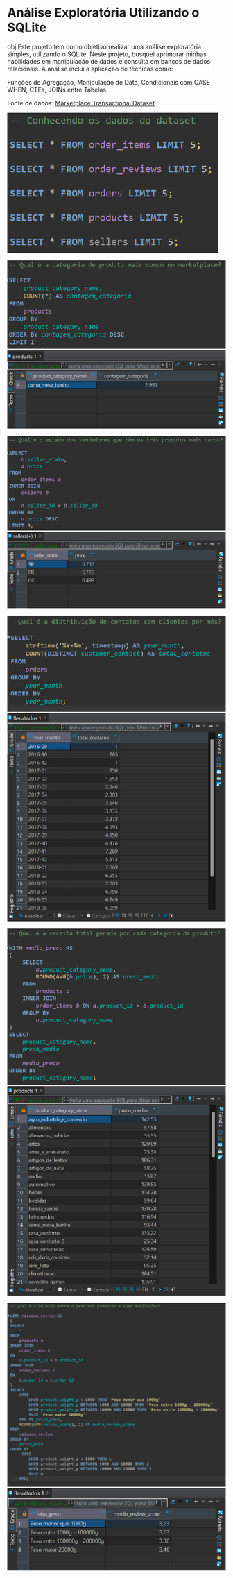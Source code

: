 # Análise Exploratória Utilizando o SQLite

obj
Este projeto tem como objetivo realizar uma análise exploratória simples, utilizando o SQLite. 
Neste projeto, busquei aprimorar minhas habilidades em manipulação de dados e consulta em bancos de dados relacionais. A análise inclui a aplicação de técnicas como:

Funções de Agregação, Manipulação de Data, Condicionais com CASE WHEN, CTEs, JOINs entre Tabelas.

Fonte de dados: [Marketplace Transactional Dataset](https://www.kaggle.com/datasets/petewojtczak/raw-transactional-data)
 
![pergunta1](imgs/img1%20-%20conhecendodataset.png)

![pergunta1](imgs/img2%20-%20ask1.png)
![pergunta1](imgs/img2%20-%20ask1r.png)

![pergunta1](imgs/img3%20-%20ask2.png)
![pergunta1](imgs/img3%20-%20ask2r.png)

![pergunta1](imgs/img4%20-%20ask3.png)
![pergunta1](imgs/img4%20-%20ask3r.png)

![pergunta1](imgs/img5%20-%20ask4.png)
![pergunta1](imgs/img5%20-%20ask4r.png)

![pergunta1](imgs/img6%20-%20ask5.png)
![pergunta1](imgs/img6%20-%20ask5r.png)


